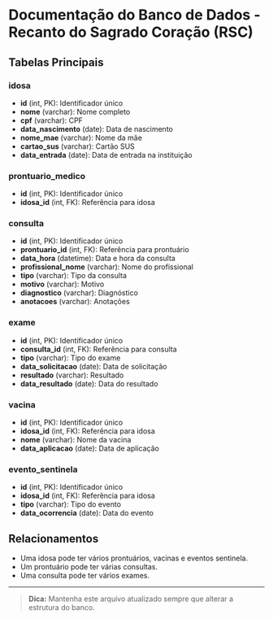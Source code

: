 # Documentação do Banco de Dados - Recanto do Sagrado Coração (RSC)

## Tabelas Principais

### idosa
- **id** (int, PK): Identificador único
- **nome** (varchar): Nome completo
- **cpf** (varchar): CPF
- **data_nascimento** (date): Data de nascimento
- **nome_mae** (varchar): Nome da mãe
- **cartao_sus** (varchar): Cartão SUS
- **data_entrada** (date): Data de entrada na instituição

### prontuario_medico
- **id** (int, PK): Identificador único
- **idosa_id** (int, FK): Referência para idosa

### consulta
- **id** (int, PK): Identificador único
- **prontuario_id** (int, FK): Referência para prontuário
- **data_hora** (datetime): Data e hora da consulta
- **profissional_nome** (varchar): Nome do profissional
- **tipo** (varchar): Tipo da consulta
- **motivo** (varchar): Motivo
- **diagnostico** (varchar): Diagnóstico
- **anotacoes** (varchar): Anotações

### exame
- **id** (int, PK): Identificador único
- **consulta_id** (int, FK): Referência para consulta
- **tipo** (varchar): Tipo do exame
- **data_solicitacao** (date): Data de solicitação
- **resultado** (varchar): Resultado
- **data_resultado** (date): Data do resultado

### vacina
- **id** (int, PK): Identificador único
- **idosa_id** (int, FK): Referência para idosa
- **nome** (varchar): Nome da vacina
- **data_aplicacao** (date): Data de aplicação

### evento_sentinela
- **id** (int, PK): Identificador único
- **idosa_id** (int, FK): Referência para idosa
- **tipo** (varchar): Tipo do evento
- **data_ocorrencia** (date): Data do evento

## Relacionamentos
- Uma idosa pode ter vários prontuários, vacinas e eventos sentinela.
- Um prontuário pode ter várias consultas.
- Uma consulta pode ter vários exames.

---

> **Dica:** Mantenha este arquivo atualizado sempre que alterar a estrutura do banco.
